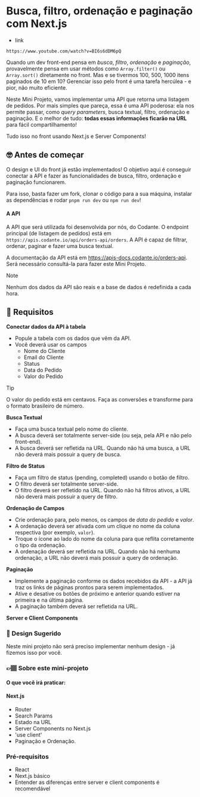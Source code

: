 # Busca, filtro, ordenação e paginação com Next.js
* link
```
https://www.youtube.com/watch?v=BI6s6dDM6pQ
```

Quando um dev front-end pensa em _busca_, _filtro_, _ordenação_ e _paginação_, provavelmente pensa em usar métodos como `Array.filter()` ou `Array.sort()` diretamente no front. Mas e se tivermos 100, 500, 1000 itens paginados de 10 em 10? Gerenciar isso pelo front é uma tarefa hercúlea - e pior, não muito eficiente.

Neste Mini Projeto, vamos implementar uma API que retorna uma listagem de pedidos. Por mais simples que pareça, essa é uma API poderosa: ela nos permite passar, como _query parameters_, busca textual, filtro, ordenação e paginação. E o melhor de tudo: **todas essas informações ficarão na URL** para fácil compartilhamento!

Tudo isso no front usando Next.js e Server Components!

## 🤓 Antes de começar

O design e UI do front já estão implementados! O objetivo aqui é conseguir conectar a API e fazer as funcionalidades de busca, filtro, ordenação e paginação funcionarem.

Para isso, basta fazer um fork, clonar o código para a sua máquina, instalar as dependências e rodar `pnpm run dev` ou `npm run dev`!

#### A API

A API que será utilizada foi desenvolvida por nós, do Codante. O endpoint principal (de listagem de pedidos) está em `https://apis.codante.io/api/orders-api/orders`. A API é capaz de filtrar, ordenar, paginar e fazer uma busca textual.

A documentação da API está em <a target="_blank" href="https://apis-docs.codante.io/orders-api">https://apis-docs.codante.io/orders-api</a>. Será necessário consultá-la para fazer este Mini Projeto.

> [!NOTE]    
> Nenhum dos dados da API são reais e a base de dados é redefinida a cada hora.

## 🔨 Requisitos

**Conectar dados da API à tabela**

- Popule a tabela com os dados que vêm da API.
- Você deverá usar os campos
  - Nome do Cliente
  - Email do Cliente
  - Status
  - Data do Pedido
  - Valor do Pedido

> [!TIP]  
> O valor do pedido está em centavos. Faça as conversões e transforme para o formato brasileiro de número.  

**Busca Textual**

- Faça uma busca textual pelo nome do cliente.
- A busca deverá ser totalmente server-side (ou seja, pela API e não pelo front-end).
- A busca deverá ser refletida na URL. Quando não há uma busca, a URL não deverá mais possuir a query de busca.

**Filtro de Status**

- Faça um filtro de status (pending, completed) usando o botão de filtro.
- O filtro deverá ser totalmente server-side.
- O filtro deverá ser refletido na URL. Quando não há filtros ativos, a URL não deverá mais possuir a query de filtro.

**Ordenação de Campos**

- Crie ordenação para, pelo menos, os campos de _data do pedido_ e _valor_.
- A ordenação deverá ser ativada com um clique no nome da coluna respectiva (por exemplo, `valor`).
- Troque o ícone ao lado do nome da coluna para que reflita corretamente o tipo da ordenação.
- A ordenação deverá ser refletida na URL. Quando não há nenhuma ordenação, a URL não deverá mais possuir a query de ordenação.

**Paginação**

- Implemente a paginação conforme os dados recebidos da API - a API já traz os links de páginas prontos para serem implementados.
- Ative e desative os botões de próximo e anterior quando estiver na primeira e na última página.
- A paginação também deverá ser refletida na URL.

**Server e Client Components**

### 🎨 Design Sugerido

Neste mini projeto não será preciso implementar nenhum design - já fizemos isso por você.

### 👉🏽 Sobre este mini-projeto

#### O que você irá praticar:

#### Next.js

- Router
- Search Params
- Estado na URL
- Server Components no Next.js
- 'use client' 
- Paginação e Ordenação. 

### Pré-requisitos

- React
- Next.js básico
- Entender as diferenças entre server e client components é recomendável
